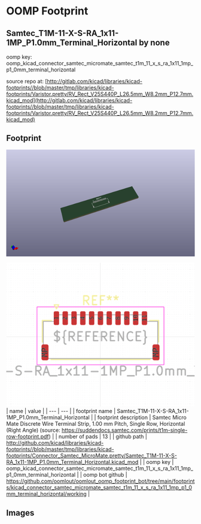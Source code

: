 # OOMP Footprint  
## Samtec_T1M-11-X-S-RA_1x11-1MP_P1.0mm_Terminal_Horizontal  by none  
  
oomp key: oomp_kicad_connector_samtec_micromate_samtec_t1m_11_x_s_ra_1x11_1mp_p1_0mm_terminal_horizontal  
  
source repo at: [http://gitlab.com/kicad/libraries/kicad-footprints//blob/master/tmp/libraries/kicad-footprints/Varistor.pretty/RV_Rect_V25S440P_L26.5mm_W8.2mm_P12.7mm.kicad_mod](http://gitlab.com/kicad/libraries/kicad-footprints//blob/master/tmp/libraries/kicad-footprints/Varistor.pretty/RV_Rect_V25S440P_L26.5mm_W8.2mm_P12.7mm.kicad_mod)  
## Footprint  
  
[![working_kicad_pcb_3d.png](working_kicad_pcb_3d_600.png)](working_kicad_pcb_3d.png)  
  
[![working.png](working_600.png)](working.png)  
| name | value | 
| --- | --- | 
| footprint name | Samtec_T1M-11-X-S-RA_1x11-1MP_P1.0mm_Terminal_Horizontal | 
| footprint description | Samtec Micro Mate Discrete Wire Terminal Strip, 1.00 mm Pitch, Single Row, Horizontal (Right Angle) (source: https://suddendocs.samtec.com/prints/t1m-single-row-footprint.pdf) | 
| number of pads | 13 | 
| github path | http://github.com/kicad/libraries/kicad-footprints//blob/master/tmp/libraries/kicad-footprints/Connector_Samtec_MicroMate.pretty/Samtec_T1M-11-X-S-RA_1x11-1MP_P1.0mm_Terminal_Horizontal.kicad_mod | 
| oomp key | oomp_kicad_connector_samtec_micromate_samtec_t1m_11_x_s_ra_1x11_1mp_p1_0mm_terminal_horizontal | 
| oomp bot github | https://github.com/oomlout/oomlout_oomp_footprint_bot/tree/main/footprints/kicad_connector_samtec_micromate_samtec_t1m_11_x_s_ra_1x11_1mp_p1_0mm_terminal_horizontal/working | 
## Images  
